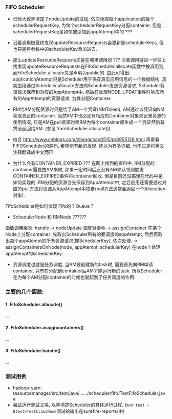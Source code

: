 ### FIFO Scheduler




- 已经大致弄清楚了nodeUpdate的过程: 依次读取每个application的每个schedulerRequestKey, 为每个schedulerRequestKey分配container. 但是schedulerRequestKey是如何被添加到appAttempt中的 ???
- 沿着调用链最终发现updateResourceRequests会更新到schedulerKeys, 但也只是将参数中的schedulerKey添加进去.
- 那么updateResourceRequests又是在哪里调用的 ??? 沿着调用链进一步往上找发现updateResourceRequests在FifoScheduler.allocate函数中被调用到, 而FifoScheduler.allocate又是声明为public的. 由此可得出: applicationAttempt只是Scheduler用于保存真实应用信息的一个数据结构. 真实应用通过Scheduler.allocate方法向Scheduler发送资源请求, Scheduler将该请求保存到对应的AppAttempt中, 然后在处理NODE_UPDAT事件时响应所有的AppAttempt的资源请求, 为其分配Container.
- RM给AM分配资源时只是给了AM一个凭证(NMToken), AM通过该凭证向NM获取真正的container. 当然RM中也必定有相应的Container对象来记录资源的使用情况, 只是AM在pull资源时候RM为每个container都生成一个凭证然后将凭证返回给AM. (参见 YarnScheduler.allocate())


- 结合 http://www.cnblogs.com/zhangchao0515/p/6955126.html 再看看FIFOScheduler的源码, 希望能有新的发现. 还以为有多详细, 也不过是将英文注释翻译成中文而已.

- 为什么会有CONTAINER_EXPIRED ???
在网上找到的资料中, RM分配的container需要由AM来取, 如果一定时间后还没有AM来认领则触发CONTAINER_EXPIRED事件将container回收. 但是目前还没搞懂在代码中是如何实现的.
RM分配的资源会先保存到AppAttempt中, 之后应用还需要通过对应的pull方法将资源从AppAttempt中取走(pull方法通常会返回一个Allocation对象).


FifoScheduler是如何体现 Fifo的 ?
Queue ?

- SchedulerNode 和 RMNode ??????


函数调用层次:
handle
-> nodeUpdate 调度器事件
-> assignContainer 在某个Node上分配container: 先取出Scheduler所有的要调度的appAtempt, 然后再取出每个appAtempt的所有资源请求(即SchedulerKey), 依次处理.
-> assignContainersOnNode(node, appAtempt, schedulerKey) 在node上处理appAtempt的schedulerKey.


- 资源调度也就是任务调度, 当AM要创建新的task时, 需要首先向RM申请container, 只有在分配到container后AM才能运行新的task. 所以Scheduler在为每个AM分配container的时候也就起到了任务调度的作用.


### 主要的几个函数:
#### 1. FifoScheduler.allocate()
...
#### 2. FifoScheduler.assigncontainers()
...
#### 3. FifoScheduler.handle()
...


### 测试用例
- hadoop-yarn-resourcemanager/src/test/java/....../scheduler/fifo/TestFifoScheduler.java
- 尝试运行测试文件, 以弄清楚Scheduler的具体运行过程. (`mvn test -Dtest=TestClassName`测试的输出在surefire-reports/中)
